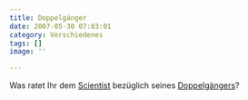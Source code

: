 ```yaml
---
title: Doppelgänger
date: 2007-05-30 07:03:01
category: Verschiedenes
tags: []
image: ''

---
```


Was ratet Ihr dem [Scientist](http://www.myspace.com/djscientist) bezüglich seines [Doppelgängers](http://www.the-groundzero.com/2007/05/30/dj-scientist-doppelgaenger/)?
